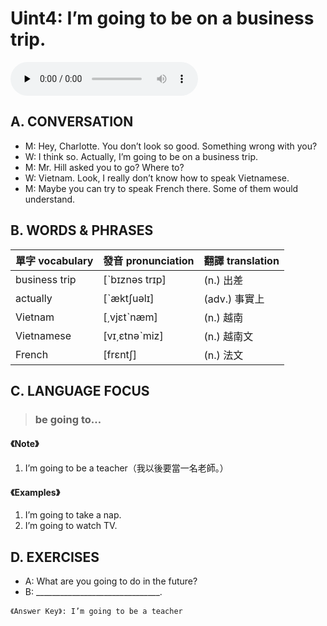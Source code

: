 # Uint4: I’m going to be on a business trip.

<audio controls preload="none"><source src="https://channelplus.ner.gov.tw/api/audio/5ad2e64af95e3500064f4376"></audio>

## A. CONVERSATION
* M: Hey, Charlotte. You don’t look so good. Something wrong with you?
* W: I think so. Actually, I’m going to be on a business trip.
* M: Mr. Hill asked you to go? Where to?
* W: Vietnam. Look, I really don’t know how to speak Vietnamese.
* M: Maybe you can try to speak French there. Some of them would understand.

## B. WORDS & PHRASES
單字 vocabulary|發音 pronunciation|翻譯 translation
---|---|---
business trip |[ˋbɪznәs trɪp]|(n.) 出差
actually |[ˋæktʃuәlɪ]|(adv.) 事實上
Vietnam |[͵vjɛtˋnæm]|(n.) 越南
Vietnamese |[vɪ͵ɛtnәˋmiz]|(n.) 越南文
French |[frɛntʃ]|(n.) 法文

## C. LANGUAGE FOCUS
> ### be going to…

#### 《Note》
1. I’m going to be a teacher（我以後要當一名老師。）

#### 《Examples》
1. I’m going to take a nap.
1. I’m going to watch TV.

## D. EXERCISES
* A: What are you going to do in the future?
* B: _______________________________.

`《Answer Key》: I’m going to be a teacher`